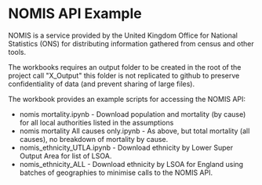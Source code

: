 # NOMIS API Example

NOMIS is a service provided by the United Kingdom Office for National Statistics (ONS) for distributing information gathered from census and other tools.

The workbooks requires an output folder to be created in the root of the project call "X_Output" this folder is not replicated to github to preserve confidentiality of data (and prevent sharing of large files).

The workbook provides an example scripts for accessing the NOMIS API:

+ nomis mortality.ipynb - Download population and mortality (by cause) for all local authorities listed in the assumptions
+ nomis mortality All causes only.ipynb - As above, but total mortality (all causes), no breakdown of mortality by cause.
+ nomis_ethnicity_UTLA.ipynb - Download ethnicity by Lower Super Output Area for list of LSOA.
+ nomis_ethnicity_ALL - Download ethnicity by LSOA for England using batches of geographies to minimise calls to the NOMIS API.
